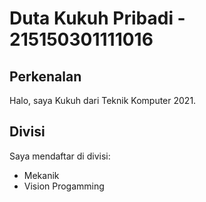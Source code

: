 

# Duta Kukuh Pribadi - 215150301111016
## Perkenalan
Halo, saya Kukuh dari Teknik Komputer 2021.
## Divisi
Saya mendaftar di divisi:
- Mekanik
- Vision Progamming


